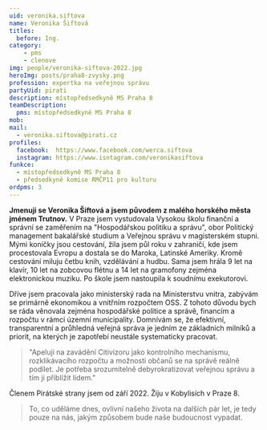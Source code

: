 ```yaml
---
uid: veronika.siftova
name: Veronika Šiftová
titles:
  before: Ing.
category:
    - pms
    - clenove
img: people/veronika-siftova-2022.jpg
heroImg: posts/praha8-zvysky.png
profession: expertka na veřejnou správu
partyUid: pirati
description: místopředsedkyně MS Praha 8
teamDescription:
  pms: místopředsedkyně MS Praha 8
mob:
mail:
  - veronika.siftova@pirati.cz
profiles:
  facebook:  https://www.facebook.com/werca.siftova
  instagram: https://www.isntagram.com/veronikasiftova
funkce:
  - místopředsedkyně MS Praha 8
  - předsedkyně komise RMČP11 pro kulturu
ordpms: 3
---
```


**Jmenuji se Veronika Šiftová a jsem původem z malého horského města jménem Trutnov.** V Praze jsem vystudovala Vysokou školu finanční a správní se zaměřením na "Hospodářskou politiku a správu", obor Politický management bakalářské studium a Veřejnou správu v magisterském stupni. Mými koníčky jsou cestování, žila jsem půl roku v zahraničí, kde jsem procestovala Evropu a dostala se do Maroka, Latinské Ameriky. Kromě cestování miluju četbu knih, vzdělávání a hudbu. Sama jsem hrála 9 let na klavír, 10 let na zobcovou flétnu a 14 let na gramofony zejména elektronickou muziku. Po škole jsem nastoupila k soudnímu exekutorovi.

Dříve jsem pracovala jako ministerský rada na Ministerstvu vnitra, zabývám se primárně ekonomikou a vnitřním rozpočtem OSS. Z tohoto důvodu bych se ráda věnovala zejména hospodářské politice a správě, financím a rozpočtu v rámci územní municipality. Domnívám se, že efektivní, transparentní a průhledná veřejná správa je jedním ze základních milníků a priorit, na kterých je zapotřebí neustále systematicky pracovat.

>"Apeluji na zavádění Citivizoru jako kontrolního mechanismu, rozklikávacího rozpočtu a možnosti občanů se na správě reálně podílet. Je potřeba srozumitelně debyrokratizovat veřejnou správu a tím ji přiblížit lidem."

Členem Pirátské strany jsem od září 2022. Žiju v Kobylisích v Praze 8.

>To, co uděláme dnes, ovlivní našeho života na dalších pár let, je tedy pouze na nás, jakým způsobem bude naše budoucnost vypadat.

